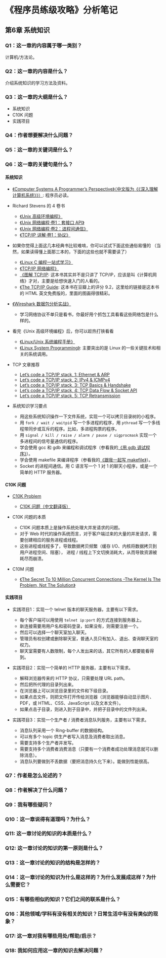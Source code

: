 # 《程序员练级攻略》分析笔记

## 第6章 系统知识

### Q1：这一章的内容属于哪一类别？

计算机/方法论。

### Q2：这一章的内容是什么？

介绍系统知识的学习方法及资料。

### Q3：这一章的大纲是什么？

- 系统知识
- C10K 问题
- 实践项目

### Q4：作者想要解决什么问题？

### Q5：这一章的关键词是什么？

### Q6：这一章的关键句是什么？

#### 系统知识

- [《Computer Systems A Programmer’s Perspective》（中文版为《《深入理解计算机系统》》）][1]: 程序员必读。

- Richard Stevens 的 4 卷书
  - [《Unix 高级环境编程》][2]
  - [《Unix 网络编程·卷1：套接口 API》][3]
  - [《Unix 网络编程·卷2：进程间通信》][4]
  - [《TCP/IP 详解·卷1：协议》][5]

- 如果你觉得上面这几本经典书比较难啃，你可以试试下面这些通俗易懂的
  （当然，如果读得懂上面那三本的，下面的这些也就不需要读了）
  - [《Linux C 编程一站式学习》][6]
  - [《TCP/IP 网络编程》][7]
  - [《图解 TCP/IP][8]: 这本书其实并不是只讲了 TCP/IP，应该是叫《计算机网络》才对，主要是给想快速入门的人看的。
  - [《The TCP/IP Guide][9]: 这本书在豆瓣上的评分 9.2，这里给的链接是这本书的 HTML 英文免费版的，里面的图画得很精彩。

- [《Wireshark 数据包分析实战》][10]
  - 学习网络协议不单只是看书，你最好用个抓包工具看看这些网络包是什么样的。

- 看完《Unix 高级环境编程》后，你可以趁热打铁看看
  - [《Linux/Unix 系统编程手册》][11]
  - [《Linux System Programming》][12]: 主要突出的是 Linux 的一些关键技术和相关的系统调用。

- TCP 文章推荐
  - [Let’s code a TCP/IP stack, 1: Ethernet & ARP][13]
  - [Let’s code a TCP/IP stack, 2: IPv4 & ICMPv4][14]
  - [Let’s code a TCP/IP stack, 3: TCP Basics & Handshake][15]
  - [Let’s code a TCP/IP stack, 4: TCP Data Flow & Socket API][16]
  - [Let’s code a TCP/IP stack, 5: TCP Retransmission][17]

- 系统知识学习要点
  - 用这些系统知识操作一下文件系统，实现一个可以拷贝目录树的小程序。
  - 用 `fork / wait / waitpid` 写一个多进程的程序，用 `pthread` 写一个多线程带同步或互斥的程序。比如，多进程购票的程序。
  - 用 `signal / kill / raise / alarm / pause / sigprocmask` 实现一个多进程间的信号量通信的程序。
  - 学会使用 gcc 和 gdb 来编程和调试程序（参看我的[《用 gdb 调试程序》][18]）。
  - 学会使用 makefile 来编译程序（参看我的[《跟我一起写 makefile》][19]）。
  - Socket 的进程间通信。用 C 语言写一个 1 对 1 的聊天小程序，或是一个简单的 HTTP 服务器。

#### C10K 问题

- [C10K Problem][20]
  - [C10K 问题（中文翻译版）][21]

- C10K 问题的本质
  - C10K 问题本质上是操作系统处理大并发请求的问题。
  - 对于 Web 时代的操作系统而言，对于客户端过来的大量的并发请求，需要创建相应的服务进程或线程。
  - 这些进程或线程多了，导致数据拷贝频繁（缓存 I/O、内核将数据拷贝到用户进程空间、阻塞）， 进程 / 线程上下文切换消耗大，从而导致资源被耗尽而崩溃。

- C10M 问题
  - [《The Secret To 10 Million Concurrent Connections -The Kernel Is The Problem, Not The Solution》][22]

#### 实践项目

- 实践项目1：实现一个 telnet 版本的聊天服务器，主要有以下需求。
  - 每个客户端可以用使用 `telnet ip:port` 的方式连接到服务器上。
  - 新连接需要用用户名和密码登录，如果没有，则需要注册一个。
  - 然后可以选择一个聊天室加入聊天。
  - 管理员有权创建或删除聊天室，普通人员只有加入、退出、查询聊天室的权力。
  - 聊天室需要有人数限制，每个人发出来的话，其它所有的人都要能看得到。

- 实践项目2：实现一个简单的 HTTP 服务器，主要有以下需求。
  - 解释浏览器传来的 HTTP 协议，只需要处理 URL path。
  - 然后把所代理的目录列出来。
  - 在浏览器上可以浏览目录里的文件和下级目录。
  - 如果点击文件，则把文件打开传给浏览器（浏览器能够自动显示图片、PDF，或 HTML、CSS、JavaScript 以及文本文件）。
  - 如果点击子目录，则进入到子目录中，并把子目录中的文件列出来。

- 实践项目3：实现一个生产者 / 消费者消息队列服务，主要有以下需求。
  - 消息队列采用一个 Ring-buffer 的数据结构。
  - 可以有多个 topic 供生产者写入消息及消费者取出消息。
  - 需要支持多个生产者并发写。
  - 需要支持多个消费者消费消息（只要有一个消费者成功处理消息就可以删除消息）。
  - 消息队列要做到不丢数据（要把消息持久化下来）。能做到性能很高。

### Q7：作者是怎么论述的？

### Q8：作者解决了什么问题？

### Q9：我有哪些疑问？

### Q10：这一章说得有道理吗？为什么？

### Q11: 这一章讨论的知识的本质是什么？

### Q12: 这一章讨论的知识的第一原则是什么？

### Q13：这一章讨论的知识的结构是怎样的？

### Q14：这一章讨论的知识为什么是这样的？为什么发展成这样？为什么需要它？

### Q15：有哪些相似的知识？它们之间的联系是什么？

### Q16：其他领域/学科有没有相关的知识？日常生活中有没有类似的现象？

### Q17: 这一章对我有哪些用处/帮助/启示？

### Q18: 我如何应用这一章的知识去解决问题？

  [1]: https://book.douban.com/subject/5333562/
  [2]: https://book.douban.com/subject/1788421/
  [3]: https://book.douban.com/subject/1500149/
  [4]: https://book.douban.com/subject/4118577/
  [5]: https://book.douban.com/subject/1088054/
  [6]: https://book.douban.com/subject/4141733/
  [7]: https://book.douban.com/subject/25911735/
  [8]: https://book.douban.com/subject/24737674/
  [9]: http://www.tcpipguide.com/free/index.htm
  [10]: https://book.douban.com/subject/21691692/
  [11]: https://book.douban.com/subject/25809330/
  [12]: http://igm.univ-mlv.fr/~yahya/progsys/linux.pdf
  [13]: https://book.douban.com/subject/25828773/
  [14]: http://www.saminiir.com/lets-code-tcp-ip-stack-1-ethernet-arp/
  [15]: http://www.saminiir.com/lets-code-tcp-ip-stack-2-ipv4-icmpv4/
  [16]: http://www.saminiir.com/lets-code-tcp-ip-stack-3-tcp-handshake/
  [17]: http://www.saminiir.com/lets-code-tcp-ip-stack-4-tcp-data-flow-socket-api/
  [18]: https://wiki.ubuntu.org.cn/%E7%94%A8GDB%E8%B0%83%E8%AF%95%E7%A8%8B%E5%BA%8F
  [19]: https://seisman.github.io/how-to-write-makefile/Makefile.pdf
  [20]: http://www.kegel.com/c10k.html
  [21]: https://www.oschina.net/translate/c10k
  [22]: http://highscalability.com/blog/2013/5/13/the-secret-to-10-million-concurrent-connections-the-kernel-i.html
